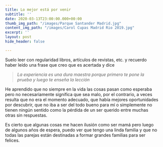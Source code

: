 ```yaml
---
title: Lo mejor está por venir
subtitle: ''
date: 2020-03-13T23:00:00.000+00:00
thumb_img_path: "/images/Parque Santander Madrid.jpg"
content_img_path: "/images/Carol Cupas Madrid Rio 2019.jpg"
excerpt: ''
layout: post
hide_header: false

---
```

Suelo leer con regularidad libros, artículos de revistas, etc. y recuerdo haber leído una frase que creo que es acertada y dice

> _La experiencia es una dura maestra porque primero te pone la prueba y luego te enseña la lección_

He aprendido que no siempre en la vida las cosas pasan como esperaba pero no necesariamente significa que sea malo, por el contrario, a veces resulta que no era el momento adecuado, que había mejores oportunidades por descubrir, que no iba a ser del todo bueno para mí o simplemente no tienen ningún sentido como la pérdida de un ser querido entre muchas otras sin respuestas.

Es cierto que algunas cosas me hacen ilusión como ser mamá pero luego de algunos años de espera, puedo ver que tengo una linda familia y que no todas las parejas están destinadas a formar grandes familias para ser felices.